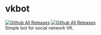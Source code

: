 # vkbot
[![Github All Releases](https://img.shields.io/badge/Language-Python%203.8-9cf)]() [![Github All Releases](https://img.shields.io/badge/Social%20Network-VK-blue)]()    
Simple bot for social network VK.
